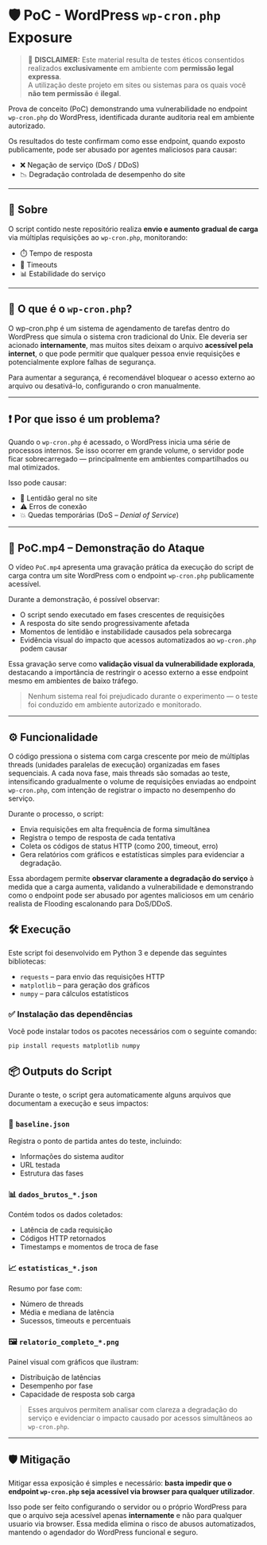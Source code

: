 # 🛡️ PoC - WordPress `wp-cron.php` Exposure

> 🚨 **DISCLAIMER:** Este material resulta de testes éticos consentidos realizados **exclusivamente** em ambiente com **permissão legal expressa**.  
> A utilização deste projeto em sites ou sistemas para os quais você **não tem permissão** é **ilegal**.


Prova de conceito (PoC) demonstrando uma vulnerabilidade no endpoint `wp-cron.php` do WordPress, identificada durante auditoria real em ambiente autorizado.

Os resultados do teste confirmam como esse endpoint, quando exposto publicamente, pode ser abusado por agentes maliciosos para causar:

- ❌ Negação de serviço (DoS / DDoS)
- 📉 Degradação controlada de desempenho do site

---

## 📌 Sobre

O script contido neste repositório realiza **envio e aumento gradual de carga** via múltiplas requisições ao `wp-cron.php`, monitorando:

- ⏱️ Tempo de resposta  
- 🔁 Timeouts  
- 📊 Estabilidade do serviço  


---

## 🚨 O que é o `wp-cron.php`?

O wp-cron.php é um sistema de agendamento de tarefas dentro do WordPress que simula o sistema cron tradicional do Unix. Ele deveria ser acionado **internamente**, mas muitos sites deixam o arquivo **acessível pela internet**, o que pode permitir que qualquer pessoa envie requisições e potencialmente explore falhas de segurança.

Para aumentar a segurança, é recomendável bloquear o acesso externo ao arquivo ou desativá-lo, configurando o cron manualmente.


---

## ❗ Por que isso é um problema?

Quando o `wp-cron.php` é acessado, o WordPress inicia uma série de processos internos. Se isso ocorrer em grande volume, o servidor pode ficar sobrecarregado — principalmente em ambientes compartilhados ou mal otimizados.

Isso pode causar:

- 🔄 Lentidão geral no site  
- ⚠️ Erros de conexão  
- 💥 Quedas temporárias (DoS – *Denial of Service*)  

---

## 🎥 PoC.mp4 – Demonstração do Ataque

O vídeo `PoC.mp4` apresenta uma gravação prática da execução do script de carga contra um site WordPress com o endpoint `wp-cron.php` publicamente acessível.

Durante a demonstração, é possível observar:

- O script sendo executado em fases crescentes de requisições
- A resposta do site sendo progressivamente afetada
- Momentos de lentidão e instabilidade causados pela sobrecarga
- Evidência visual do impacto que acessos automatizados ao `wp-cron.php` podem causar

Essa gravação serve como **validação visual da vulnerabilidade explorada**, destacando a importância de restringir o acesso externo a esse endpoint mesmo em ambientes de baixo tráfego.

> Nenhum sistema real foi prejudicado durante o experimento — o teste foi conduzido em ambiente autorizado e monitorado.

---
## ⚙️ Funcionalidade

O código pressiona o sistema com carga crescente por meio de múltiplas threads (unidades paralelas de execução) organizadas em fases sequenciais. A cada nova fase, mais threads são somadas ao teste, intensificando gradualmente o volume de requisições enviadas ao endpoint `wp-cron.php`, com intenção de registrar o impacto no desempenho do serviço.

Durante o processo, o script:

- Envia requisições em alta frequência de forma simultânea
- Registra o tempo de resposta de cada tentativa
- Coleta os códigos de status HTTP (como 200, timeout, erro)
- Gera relatórios com gráficos e estatísticas simples para evidenciar a degradação.

Essa abordagem permite **observar claramente a degradação do serviço** à medida que a carga aumenta, validando a vulnerabilidade e demonstrando como o endpoint pode ser abusado por agentes maliciosos em um cenário realista de Flooding escalonando para DoS/DDoS.


## 🛠 Execução


Este script foi desenvolvido em Python 3 e depende das seguintes bibliotecas:

- `requests` – para envio das requisições HTTP
- `matplotlib` – para geração dos gráficos
- `numpy` – para cálculos estatísticos

### ✅ Instalação das dependências

Você pode instalar todos os pacotes necessários com o seguinte comando:

```bash
pip install requests matplotlib numpy  
```


 ## 📦 Outputs do Script

Durante o teste, o script gera automaticamente alguns arquivos que documentam a execução e seus impactos:

### 📝 `baseline.json`
Registra o ponto de partida antes do teste, incluindo:
- Informações do sistema auditor
- URL testada
- Estrutura das fases

### 📊 `dados_brutos_*.json`
Contém todos os dados coletados:
- Latência de cada requisição
- Códigos HTTP retornados
- Timestamps e momentos de troca de fase

### 📈 `estatisticas_*.json`
Resumo por fase com:
- Número de threads 
- Média e mediana de latência
- Sucessos, timeouts e percentuais

### 🖼️ `relatorio_completo_*.png`
Painel visual com gráficos que ilustram:
- Distribuição de latências
- Desempenho por fase
- Capacidade de resposta sob carga

> Esses arquivos permitem analisar com clareza a degradação do serviço e evidenciar o impacto causado por acessos simultâneos ao `wp-cron.php`.

---

## 🛡️ Mitigação

Mitigar essa exposição é simples e necessário: **basta impedir que o endpoint `wp-cron.php` seja acessível via browser para qualquer utilizador**.

Isso pode ser feito configurando o servidor ou o próprio WordPress para que o arquivo seja acessível apenas **internamente** e não para qualquer usuario via browser. Essa medida elimina o risco de abusos automatizados, mantendo o agendador do WordPress funcional e seguro.

